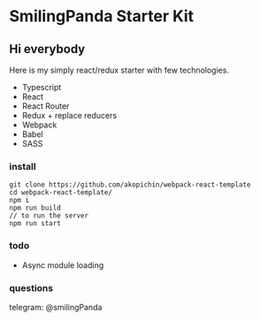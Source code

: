 # SmilingPanda Starter Kit

## Hi everybody

Here is my simply react/redux starter with few technologies.

* Typescript
* React
* React Router
* Redux + replace reducers
* Webpack
* Babel
* SASS

### install

```
git clone https://github.com/akopichin/webpack-react-template
cd webpack-react-template/
npm i
npm run build
// to run the server
npm run start
```

### todo
* Async module loading

### questions
telegram: @smilingPanda
